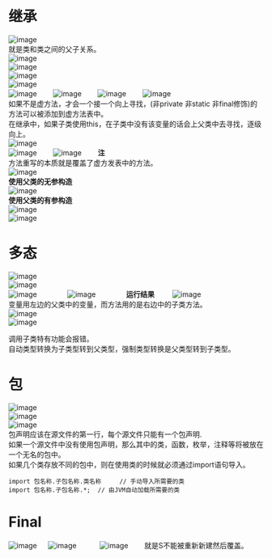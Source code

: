 # 继承
![image](https://github.com/DamaKiller/LargeleafHydrangea/assets/96570699/8f9876b5-9f5e-498b-9b3e-c743c2b04794)  
就是类和类之间的父子关系。  
![image](https://github.com/DamaKiller/LargeleafHydrangea/assets/96570699/4f5f2cc8-ac91-4923-a001-eb7e9ffa4f60)  
![image](https://github.com/DamaKiller/LargeleafHydrangea/assets/96570699/72781f7f-39a3-4fc7-9fa1-13b28150f749)  
![image](https://github.com/DamaKiller/LargeleafHydrangea/assets/96570699/e107fc13-5e49-4eb5-907d-b50f4fc164d5)  
![image](https://github.com/DamaKiller/LargeleafHydrangea/assets/96570699/4cee5736-84de-4839-aaf5-fcc71783b717)  
![image](https://github.com/DamaKiller/LargeleafHydrangea/assets/96570699/ef56c6ee-bcca-4f51-b0e0-fe298048cf8a)　　
![image](https://github.com/DamaKiller/LargeleafHydrangea/assets/96570699/b193ffd3-a1da-48ab-a98a-7f020565389a)　　
![image](https://github.com/DamaKiller/LargeleafHydrangea/assets/96570699/9660961a-6bd8-4e6c-bcc2-d6aa43954996)　　
![image](https://github.com/DamaKiller/LargeleafHydrangea/assets/96570699/fff5a934-6cac-45b5-ba6a-425c960fdb24)  
如果不是虚方法，才会一个接一个向上寻找，(非private 非static 非final修饰)的方法可以被添加到虚方法表中。   
在继承中，如果子类使用this，在子类中没有该变量的话会上父类中去寻找，逐级向上。  
![image](https://github.com/DamaKiller/LargeleafHydrangea/assets/96570699/caeb0960-a4fb-49e7-96fc-6c442b72cfc0)   
![image](https://github.com/DamaKiller/LargeleafHydrangea/assets/96570699/5b6f366e-75fc-4f26-b19a-3c99e898877c)　　
![image](https://github.com/DamaKiller/LargeleafHydrangea/assets/96570699/802e3986-83ce-4799-a156-9c6af3d46c99)　　
**注**  
方法重写的本质就是覆盖了虚方发表中的方法。  
![image](https://github.com/DamaKiller/LargeleafHydrangea/assets/96570699/8fa37f96-24f5-445c-bc82-6693d1f0adbd)   
**使用父类的无参构造**   
![image](https://github.com/DamaKiller/LargeleafHydrangea/assets/96570699/032eae03-3929-4743-ba59-517ef6dbce8a)   
**使用父类的有参构造**    
![image](https://github.com/DamaKiller/LargeleafHydrangea/assets/96570699/5252b10f-d096-4490-9cc5-a811aeace8ce)  
![image](https://github.com/DamaKiller/LargeleafHydrangea/assets/96570699/95500129-c2bf-41ee-ab94-b2184bf06566)  


# 多态
![image](https://github.com/DamaKiller/LargeleafHydrangea/assets/96570699/227f32aa-20fe-4630-b9e4-eb4ec8d6acba)  
![image](https://github.com/DamaKiller/LargeleafHydrangea/assets/96570699/86f62a9a-0b66-4bb8-a79b-256e03420b7b)  
![image](https://github.com/DamaKiller/LargeleafHydrangea/assets/96570699/450ba345-be9e-4abc-b6a4-e843fb34ba96)　　　　
![image](https://github.com/DamaKiller/LargeleafHydrangea/assets/96570699/c655bdbe-ea61-4a3d-b8c5-fb1f2dae8529)　　　　 
**运行结果**    　　
![image](https://github.com/DamaKiller/LargeleafHydrangea/assets/96570699/09ad311c-89b1-4207-9604-ea39cc76a7e3)    
变量用左边的父类中的变量，而方法用的是右边中的子类方法。      
![image](https://github.com/DamaKiller/LargeleafHydrangea/assets/96570699/ecf9bcbb-c702-4adb-8de0-b8c2adc11cea)    
![image](https://github.com/DamaKiller/LargeleafHydrangea/assets/96570699/5d8602bc-479e-47c7-b150-12db9e3dab61)  

调用子类特有功能会报错。  
自动类型转换为子类型转到父类型，强制类型转换是父类型转到子类型。    

# 包
![image](https://github.com/DamaKiller/LargeleafHydrangea/assets/96570699/9d8bd63d-0153-4d00-aa19-a9cbe2510eee)  
![image](https://github.com/DamaKiller/LargeleafHydrangea/assets/96570699/6b46ef56-ef14-4792-b3a4-d01f4f7ad7c2)  
![image](https://github.com/DamaKiller/LargeleafHydrangea/assets/96570699/5dd4e8a3-2344-45d0-906b-04b996f6925a)  
包声明应该在源文件的第一行，每个源文件只能有一个包声明.  
如果一个源文件中没有使用包声明，那么其中的类，函数，枚举，注释等将被放在一个无名的包中。  
如果几个类存放不同的包中，则在使用类的时候就必须通过import语句导入。   
```
import 包名称.子包名称.类名称     // 手动导入所需要的类 
import 包名称.子包名称.*;  // 由JVM自动加载所需要的类 
```  


# Final
![image](https://github.com/DamaKiller/LargeleafHydrangea/assets/96570699/0542ce2c-c59b-4513-b907-aea61448d2dd)  　
![image](https://github.com/DamaKiller/LargeleafHydrangea/assets/96570699/8fa2d46c-c1d8-4e7e-bbe1-b714170d2548)　　　
![image](https://github.com/DamaKiller/LargeleafHydrangea/assets/96570699/39a8493d-e1af-442c-b794-2ae16eadf79f)　　
就是S不能被重新新建然后覆盖。  













